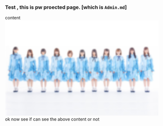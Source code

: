 ### Test , this is pw proected page. [which is `Admin.md`]
  content
  ![227](../Img/227Blur.PNG)
  ok now
  see if can see the above content or not 
